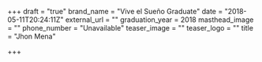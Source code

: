 +++
draft = "true"
brand_name = "Vive el Sueño Graduate"
date = "2018-05-11T20:24:11Z"
external_url = ""
graduation_year = 2018
masthead_image = ""
phone_number = "Unavailable"
teaser_image = ""
teaser_logo = ""
title = "Jhon Mena"

+++
